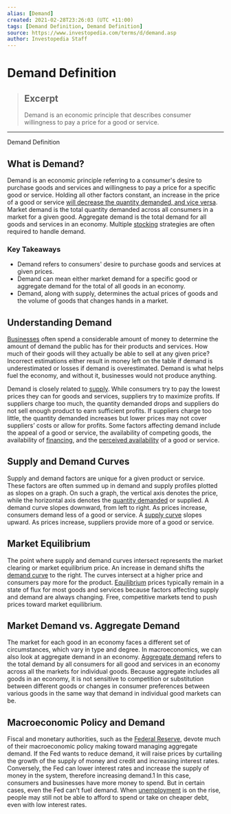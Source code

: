 ```yaml
---
alias: [Demand]
created: 2021-02-28T23:26:03 (UTC +11:00)
tags: [Demand Definition, Demand Definition]
source: https://www.investopedia.com/terms/d/demand.asp
author: Investopedia Staff
---
```


# Demand Definition

> ## Excerpt
> Demand is an economic principle that describes consumer willingness to pay a price for a good or service.

---

Demand Definition
## What is Demand?

Demand is an economic principle referring to a consumer's desire to purchase goods and services and willingness to pay a price for a specific good or service. Holding all other factors constant, an increase in the price of a good or service [will decrease the quantity demanded, and vice versa](https://www.investopedia.com/ask/answers/042815/which-economic-factors-most-affect-demand-consumer-goods.asp). Market demand is the total quantity demanded across all consumers in a market for a given good. Aggregate demand is the total demand for all goods and services in an economy. Multiple [stocking](https://www.investopedia.com/terms/m/make-to-stock.asp) strategies are often required to handle demand.

### Key Takeaways

-   Demand refers to consumers' desire to purchase goods and services at given prices.
-   Demand can mean either market demand for a specific good or aggregate demand for the total of all goods in an economy.
-   Demand, along with supply, determines the actual prices of goods and the volume of goods that changes hands in a market.

## Understanding Demand

[Businesses](https://www.investopedia.com/terms/b/business.asp) often spend a considerable amount of money to determine the amount of demand the public has for their products and services. How much of their goods will they actually be able to sell at any given price? Incorrect estimations either result in money left on the table if demand is underestimated or losses if demand is overestimated. Demand is what helps fuel the economy, and without it, businesses would not produce anything.

Demand is closely related to [supply](https://www.investopedia.com/terms/s/supply.asp). While consumers try to pay the lowest prices they can for goods and services, suppliers try to maximize profits. If suppliers charge too much, the quantity demanded drops and suppliers do not sell enough product to earn sufficient profits. If suppliers charge too little, the quantity demanded increases but lower prices may not cover suppliers’ costs or allow for profits. Some factors affecting demand include the appeal of a good or service, the availability of competing goods, the availability of [financing](https://www.investopedia.com/terms/f/financing.asp), and the [perceived availability](https://www.investopedia.com/terms/r/ratchet-effect.asp) of a good or service.

## Supply and Demand Curves

Supply and demand factors are unique for a given product or service. These factors are often summed up in demand and supply profiles plotted as slopes on a graph. On such a graph, the vertical axis denotes the price, while the horizontal axis denotes the [quantity demanded](https://www.investopedia.com/terms/q/quantitydemanded.asp) or supplied. A demand curve slopes downward, from left to right. As prices increase, consumers demand less of a good or service. A [supply curve](https://www.investopedia.com/terms/s/supply-curve.asp) slopes upward. As prices increase, suppliers provide more of a good or service.

## Market Equilibrium

The point where supply and demand curves intersect represents the market clearing or market equilibrium price. An increase in demand shifts the [demand curve](https://www.investopedia.com/terms/d/demand-curve.asp) to the right. The curves intersect at a higher price and consumers pay more for the product. [Equilibrium](https://www.investopedia.com/terms/e/equilibrium.asp) prices typically remain in a state of flux for most goods and services because factors affecting supply and demand are always changing. Free, competitive markets tend to push prices toward market equilibrium.

## Market Demand vs. Aggregate Demand

The market for each good in an economy faces a different set of circumstances, which vary in type and degree. In macroeconomics, we can also look at aggregate demand in an economy. [Aggregate demand](https://www.investopedia.com/terms/a/aggregatedemand.asp) refers to the total demand by all consumers for all good and services in an economy across all the markets for individual goods. Because aggregate includes all goods in an economy, it is not sensitive to competition or substitution between different goods or changes in consumer preferences between various goods in the same way that demand in individual good markets can be.

## Macroeconomic Policy and Demand

Fiscal and monetary authorities, such as the [Federal Reserve](https://www.investopedia.com/terms/f/federalreservebank.asp), devote much of their macroeconomic policy making toward managing aggregate demand. If the Fed wants to reduce demand, it will raise prices by curtailing the growth of the supply of money and credit and increasing interest rates. Conversely, the Fed can lower interest rates and increase the supply of money in the system, therefore increasing demand.1 In this case, consumers and businesses have more money to spend. But in certain cases, even the Fed can’t fuel demand. When [unemployment](https://www.investopedia.com/terms/u/unemployment.asp) is on the rise, people may still not be able to afford to spend or take on cheaper debt, even with low interest rates.
